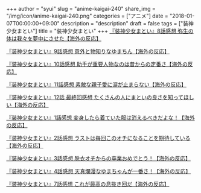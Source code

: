 +++
author = "syui"
slug = "anime-kaigai-240"
share_img = "/img/icon/anime-kaigai-240.png"
categories = ["アニメ"]
date = "2018-01-07T00:00:00+09:00"
description = "description"
draft = false
tags = ["装神少女まとい"]
title = "装神少女まとい"
+++
<a href="http://kaiotahan.com/archives/1008" rel="nofollow" target="_blank" title="『装神少女まとい』8話感想 弥生の体は我々を夢中にさせた【海外の反応】">『装神少女まとい』8話感想 弥生の体は我々を夢中にさせた【海外の反応】</a>

<a href="http://kaiotahan.com/archives/1086" rel="nofollow" target="_blank" title="『装神少女まとい』9話感想 意外と物知りなゆまちん【海外の反応】">『装神少女まとい』9話感想 意外と物知りなゆまちん【海外の反応】</a>

<a href="http://kaiotahan.com/archives/1159" rel="nofollow" target="_blank" title="『装神少女まとい』10話感想 助手が重要人物なのは昔からの定番さ【海外の反応】">『装神少女まとい』10話感想 助手が重要人物なのは昔からの定番さ【海外の反応】</a>

<a href="http://kaiotahan.com/archives/1238" rel="nofollow" target="_blank" title="『装神少女まとい』11話感想 素敵な親子愛に涙が止まらない【海外の反応】">『装神少女まとい』11話感想 素敵な親子愛に涙が止まらない【海外の反応】</a>

<a href="http://kaiotahan.com/archives/1324" rel="nofollow" target="_blank" title="『装神少女まとい』12話 最終回感想 たくさんの人にまといの良さを知ってほしい【海外の反応】">『装神少女まとい』12話 最終回感想 たくさんの人にまといの良さを知ってほしい【海外の反応】</a>

<a href="http://kaiotahan.com/archives/510" rel="nofollow" target="_blank" title="『装神少女まとい』1話感想 変身したら着ていた服は消えるべきだよな！【海外の反応】">『装神少女まとい』1話感想 変身したら着ていた服は消えるべきだよな！【海外の反応】</a>

<a href="http://kaiotahan.com/archives/592" rel="nofollow" target="_blank" title="『装神少女まとい』2話感想 ラストは毎回このオチになることを期待している【海外の反応】">『装神少女まとい』2話感想 ラストは毎回このオチになることを期待している【海外の反応】</a>

<a href="http://kaiotahan.com/archives/669" rel="nofollow" target="_blank" title="『装神少女まとい』3話感想 脱衣オチからの卒業おめでとう！【海外の反応】">『装神少女まとい』3話感想 脱衣オチからの卒業おめでとう！【海外の反応】</a>

<a href="http://kaiotahan.com/archives/742" rel="nofollow" target="_blank" title=" 『装神少女まとい』4話感想 天真爛漫なゆまちゃんが一番さ！【海外の反応】"> 『装神少女まとい』4話感想 天真爛漫なゆまちゃんが一番さ！【海外の反応】</a>

<a href="http://kaiotahan.com/archives/933" rel="nofollow" target="_blank" title="『装神少女まとい』7話感想 これが最高の息抜き回だ【海外の反応】">『装神少女まとい』7話感想 これが最高の息抜き回だ【海外の反応】</a>
